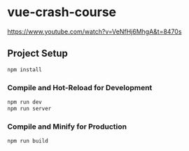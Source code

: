 # vue-crash-course

https://www.youtube.com/watch?v=VeNfHj6MhgA&t=8470s

## Project Setup

```sh
npm install
```

### Compile and Hot-Reload for Development

```sh
npm run dev
npm run server
```

### Compile and Minify for Production

```sh
npm run build
```
